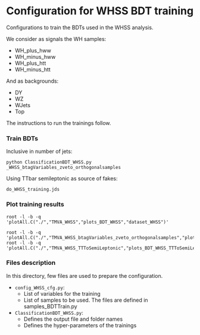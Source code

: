# Configuration for WHSS BDT training

Configurations to train the BDTs used in the WHSS analysis. 

We consider as signals the WH samples:
- WH_plus_hww
- WH_minus_hww
- WH_plus_htt
- WH_minus_htt

And as backgrounds:
- DY
- WZ
- WJets
- Top

The instructions to run the trainings follow.


### Train BDTs

Inclusive in number of jets:

    python ClassificationBDT_WHSS.py _WHSS_btagVariables_zveto_orthogonalsamples

Using TTbar semileptonic as source of fakes:

    do_WHSS_training.jds

### Plot training results

    root -l -b -q 'plotAll.C("./","TMVA_WHSS","plots_BDT_WHSS","dataset_WHSS")'

    root -l -b -q 'plotAll.C("./","TMVA_WHSS_btagVariables_zveto_orthogonalsamples","plots_BDT_WHSS_2016HIPM_v9_btagVariables_zveto_orthogonalsamples","dataset_WHSS_btagVariables_zveto_orthogonalsamples")'
    root -l -b -q 'plotAll.C("./","TMVA_WHSS_TTToSemiLeptonic","plots_BDT_WHSS_TTToSemiLeptonic","dataset_WHSS_TTToSemiLeptonic")'

### Files description

In this directory, few files are used to prepare the configuration.

- `config_WHSS_cfg.py`:
    + List of variables for the training
    + List of samples to be used. The files are defined in samples_BDTTrain.py
- `ClassificationBDT_WHSS.py`:
    + Defines the output file and folder names
    + Defines the hyper-parameters of the trainings